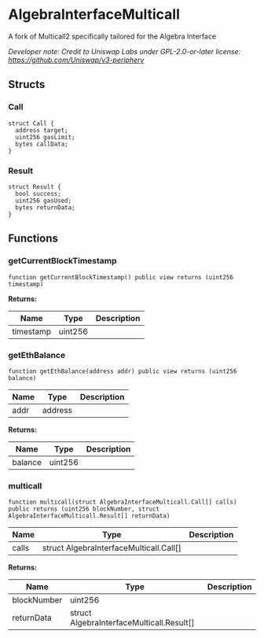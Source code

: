 

# AlgebraInterfaceMulticall




A fork of Multicall2 specifically tailored for the Algebra Interface

*Developer note: Credit to Uniswap Labs under GPL-2.0-or-later license:
https://github.com/Uniswap/v3-periphery*


## Structs
### Call



```solidity
struct Call {
  address target;
  uint256 gasLimit;
  bytes callData;
}
```

### Result



```solidity
struct Result {
  bool success;
  uint256 gasUsed;
  bytes returnData;
}
```


## Functions
### getCurrentBlockTimestamp

```solidity
function getCurrentBlockTimestamp() public view returns (uint256 timestamp)
```



**Returns:**

| Name | Type | Description |
| ---- | ---- | ----------- |
| timestamp | uint256 |  |

### getEthBalance

```solidity
function getEthBalance(address addr) public view returns (uint256 balance)
```



| Name | Type | Description |
| ---- | ---- | ----------- |
| addr | address |  |

**Returns:**

| Name | Type | Description |
| ---- | ---- | ----------- |
| balance | uint256 |  |

### multicall

```solidity
function multicall(struct AlgebraInterfaceMulticall.Call[] calls) public returns (uint256 blockNumber, struct AlgebraInterfaceMulticall.Result[] returnData)
```



| Name | Type | Description |
| ---- | ---- | ----------- |
| calls | struct AlgebraInterfaceMulticall.Call[] |  |

**Returns:**

| Name | Type | Description |
| ---- | ---- | ----------- |
| blockNumber | uint256 |  |
| returnData | struct AlgebraInterfaceMulticall.Result[] |  |

